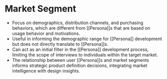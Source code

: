 # Market Segment
- Focus on demographics, distribution channels, and purchasing behaviors, which are different from [[Persona]]s that are based on usage behavior and motivations.
- Useful in informing the demographic range for [[Persona]] development but does not directly translate to [[Persona]]s.
- Can act as an initial filter in the [[Persona]] development process, limiting the scope of interviews to individuals within the target market.
- The relationship between user [[Persona]]s and market segments informs strategic product definition decisions, integrating market intelligence with design insights.
